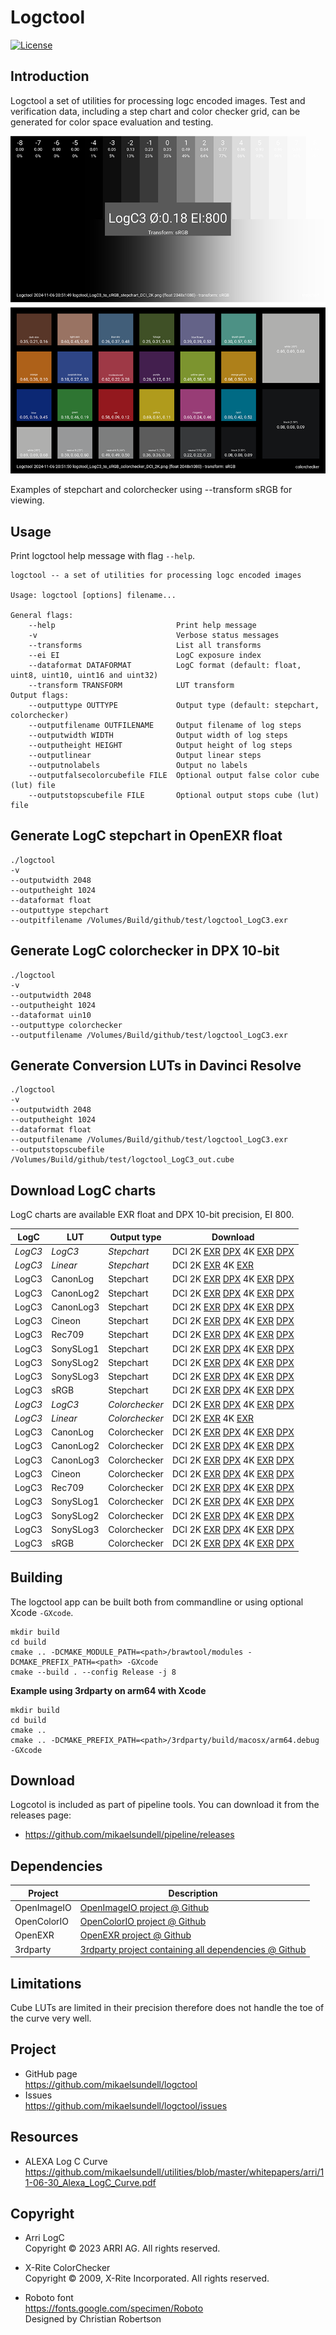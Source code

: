 Logctool
==================

[![License](https://img.shields.io/badge/license-BSD%203--Clause-blue.svg?style=flat-square)](https://github.com/mikaelsundell/logctool/blob/master/README.md)

Introduction
------------

Logctool a set of utilities for processing logc encoded images. Test and verification data, including a step chart and color checker grid, can be generated for color space evaluation and testing.

![Sample image or figure.](images/image.png 'logctool')

Examples of stepchart and colorchecker using --transform sRGB for viewing.

Usage
-----

Print logctool help message with flag ```--help```.

```shell
logctool -- a set of utilities for processing logc encoded images

Usage: logctool [options] filename...

General flags:
    --help                           Print help message
    -v                               Verbose status messages
    --transforms                     List all transforms
    --ei EI                          LogC exposure index
    --dataformat DATAFORMAT          LogC format (default: float, uint8, uint10, uint16 and uint32)
    --transform TRANSFORM            LUT transform
Output flags:
    --outputtype OUTTYPE             Output type (default: stepchart, colorchecker)
    --outputfilename OUTFILENAME     Output filename of log steps
    --outputwidth WIDTH              Output width of log steps
    --outputheight HEIGHT            Output height of log steps
    --outputlinear                   Output linear steps
    --outputnolabels                 Output no labels
    --outputfalsecolorcubefile FILE  Optional output false color cube (lut) file
    --outputstopscubefile FILE       Optional output stops cube (lut) file
```


Generate LogC stepchart in OpenEXR float
--------

```shell
./logctool
-v
--outputwidth 2048
--outputheight 1024
--dataformat float
--outputtype stepchart
--outpitfilename /Volumes/Build/github/test/logctool_LogC3.exr
```

Generate LogC colorchecker in DPX 10-bit
--------

```shell
./logctool
-v
--outputwidth 2048
--outputheight 1024
--dataformat uin10
--outputtype colorchecker
--outputfilename /Volumes/Build/github/test/logctool_LogC3.exr
```

Generate Conversion LUTs in Davinci Resolve
--------

```shell
./logctool
-v
--outputwidth 2048
--outputheight 1024
--dataformat float
--outputfilename /Volumes/Build/github/test/logctool_LogC3.exr
--outputstopscubefile /Volumes/Build/github/test/logctool_LogC3_out.cube
```

Download LogC charts
-------------

LogC charts are available EXR float and DPX 10-bit precision, EI 800.

| LogC     | LUT | Output type | Download
| ----------- | ----------- | ----------- | ----------- |
| _LogC3_ | _LogC3_ | _Stepchart_   | DCI 2K [EXR](https://mikaelsundell.s3.eu-west-1.amazonaws.com/github/logctool/logctool_LogC3_stepchart_DCI_2K.exr) [DPX](https://mikaelsundell.s3.eu-west-1.amazonaws.com/github/logctool/logctool_LogC3_stepchart_DCI_2K.dpx) 4K [EXR](https://mikaelsundell.s3.eu-west-1.amazonaws.com/github/logctool/logctool_LogC3_stepchart_DCI_4K.exr) [DPX](https://mikaelsundell.s3.eu-west-1.amazonaws.com/github/logctool/logctool_LogC3_stepchart_DCI_4K.dpx) |
| _LogC3_ | _Linear_ | _Stepchart_   | DCI 2K [EXR](https://mikaelsundell.s3.eu-west-1.amazonaws.com/github/logctool/logctool_LogC3_stepchart_DCI_2K_linear.exr) 4K [EXR](https://mikaelsundell.s3.eu-west-1.amazonaws.com/github/logctool/logctool_LogC3_stepchart_DCI_4K_linear.exr) |
| LogC3    | CanonLog   | Stepchart   | DCI 2K [EXR](https://mikaelsundell.s3.eu-west-1.amazonaws.com/github/logctool/logctool_LogC3_to_CanonLog_stepchart_DCI_2K.exr) [DPX](https://mikaelsundell.s3.eu-west-1.amazonaws.com/github/logctool/logctool_LogC3_to_CanonLog_stepchart_DCI_2K.dpx) 4K [EXR](https://mikaelsundell.s3.eu-west-1.amazonaws.com/github/logctool/logctool_LogC3_to_CanonLog_stepchart_DCI_4K.exr) [DPX](https://mikaelsundell.s3.eu-west-1.amazonaws.com/github/logctool/logctool_LogC3_to_CanonLog_stepchart_DCI_4K.dpx) |
| LogC3    | CanonLog2  | Stepchart   | DCI 2K [EXR](https://mikaelsundell.s3.eu-west-1.amazonaws.com/github/logctool/logctool_LogC3_to_CanonLog2_stepchart_DCI_2K.exr) [DPX](https://mikaelsundell.s3.eu-west-1.amazonaws.com/github/logctool/logctool_LogC3_to_CanonLog2_stepchart_DCI_2K.dpx) 4K [EXR](https://mikaelsundell.s3.eu-west-1.amazonaws.com/github/logctool/logctool_LogC3_to_CanonLog2_stepchart_DCI_4K.exr) [DPX](https://mikaelsundell.s3.eu-west-1.amazonaws.com/github/logctool/logctool_LogC3_to_CanonLog2_stepchart_DCI_4K.dpx) |
| LogC3    | CanonLog3  | Stepchart   | DCI 2K [EXR](https://mikaelsundell.s3.eu-west-1.amazonaws.com/github/logctool/logctool_LogC3_to_CanonLog3_stepchart_DCI_2K.exr) [DPX](https://mikaelsundell.s3.eu-west-1.amazonaws.com/github/logctool/logctool_LogC3_to_CanonLog3_stepchart_DCI_2K.dpx) 4K [EXR](https://mikaelsundell.s3.eu-west-1.amazonaws.com/github/logctool/logctool_LogC3_to_CanonLog3_stepchart_DCI_4K.exr) [DPX](https://mikaelsundell.s3.eu-west-1.amazonaws.com/github/logctool/logctool_LogC3_to_CanonLog3_stepchart_DCI_4K.dpx) |
| LogC3    | Cineon     | Stepchart   | DCI 2K [EXR](https://mikaelsundell.s3.eu-west-1.amazonaws.com/github/logctool/logctool_LogC3_to_Cineon_stepchart_DCI_2K.exr) [DPX](https://mikaelsundell.s3.eu-west-1.amazonaws.com/github/logctool/logctool_LogC3_to_Cineon_stepchart_DCI_2K.dpx) 4K [EXR](https://mikaelsundell.s3.eu-west-1.amazonaws.com/github/logctool/logctool_LogC3_to_Cineon_stepchart_DCI_4K.exr) [DPX](https://mikaelsundell.s3.eu-west-1.amazonaws.com/github/logctool/logctool_LogC3_to_Cineon_stepchart_DCI_4K.dpx) |
| LogC3    | Rec709     | Stepchart   | DCI 2K [EXR](https://mikaelsundell.s3.eu-west-1.amazonaws.com/github/logctool/logctool_LogC3_to_Rec709_stepchart_DCI_2K.exr) [DPX](https://mikaelsundell.s3.eu-west-1.amazonaws.com/github/logctool/logctool_LogC3_to_Rec709_stepchart_DCI_2K.dpx) 4K [EXR](https://mikaelsundell.s3.eu-west-1.amazonaws.com/github/logctool/logctool_LogC3_to_Rec709_stepchart_DCI_4K.exr) [DPX](https://mikaelsundell.s3.eu-west-1.amazonaws.com/github/logctool/logctool_LogC3_to_Rec709_stepchart_DCI_4K.dpx) |
| LogC3    | SonySLog1  | Stepchart   | DCI 2K [EXR](https://mikaelsundell.s3.eu-west-1.amazonaws.com/github/logctool/logctool_LogC3_to_SonySLog1_stepchart_DCI_2K.exr) [DPX](https://mikaelsundell.s3.eu-west-1.amazonaws.com/github/logctool/logctool_LogC3_to_SonySLog1_stepchart_DCI_2K.dpx) 4K [EXR](https://mikaelsundell.s3.eu-west-1.amazonaws.com/github/logctool/logctool_LogC3_to_SonySLog1_stepchart_DCI_4K.exr) [DPX](https://mikaelsundell.s3.eu-west-1.amazonaws.com/github/logctool/logctool_LogC3_to_SonySLog1_stepchart_DCI_4K.dpx) |
| LogC3    | SonySLog2  | Stepchart   | DCI 2K [EXR](https://mikaelsundell.s3.eu-west-1.amazonaws.com/github/logctool/logctool_LogC3_to_SonySLog2_stepchart_DCI_2K.exr) [DPX](https://mikaelsundell.s3.eu-west-1.amazonaws.com/github/logctool/logctool_LogC3_to_SonySLog2_stepchart_DCI_2K.dpx) 4K [EXR](https://mikaelsundell.s3.eu-west-1.amazonaws.com/github/logctool/logctool_LogC3_to_SonySLog2_stepchart_DCI_4K.exr) [DPX](https://mikaelsundell.s3.eu-west-1.amazonaws.com/github/logctool/logctool_LogC3_to_SonySLog2_stepchart_DCI_4K.dpx) |
| LogC3    | SonySLog3  | Stepchart   | DCI 2K [EXR](https://mikaelsundell.s3.eu-west-1.amazonaws.com/github/logctool/logctool_LogC3_to_SonySLog3_stepchart_DCI_2K.exr) [DPX](https://mikaelsundell.s3.eu-west-1.amazonaws.com/github/logctool/logctool_LogC3_to_SonySLog3_stepchart_DCI_2K.dpx) 4K [EXR](https://mikaelsundell.s3.eu-west-1.amazonaws.com/github/logctool/logctool_LogC3_to_SonySLog3_stepchart_DCI_4K.exr) [DPX](https://mikaelsundell.s3.eu-west-1.amazonaws.com/github/logctool/logctool_LogC3_to_SonySLog3_stepchart_DCI_4K.dpx) |
| LogC3    | sRGB       | Stepchart   | DCI 2K [EXR](https://mikaelsundell.s3.eu-west-1.amazonaws.com/github/logctool/logctool_LogC3_to_sRGB_stepchart_DCI_2K.exr) [DPX](https://mikaelsundell.s3.eu-west-1.amazonaws.com/github/logctool/logctool_LogC3_to_sRGB_stepchart_DCI_2K.dpx) 4K [EXR](https://mikaelsundell.s3.eu-west-1.amazonaws.com/github/logctool/logctool_LogC3_to_sRGB_stepchart_DCI_4K.exr) [DPX](https://mikaelsundell.s3.eu-west-1.amazonaws.com/github/logctool/logctool_LogC3_to_sRGB_stepchart_DCI_4K.dpx) |
| _LogC3_   | _LogC3_  | _Colorchecker_   | DCI 2K [EXR](https://mikaelsundell.s3.eu-west-1.amazonaws.com/github/logctool/logctool_LogC3_colorchecker_DCI_2K.exr) [DPX](https://mikaelsundell.s3.eu-west-1.amazonaws.com/github/logctool/logctool_LogC3_colorchecker_DCI_2K.dpx) 4K [EXR](https://mikaelsundell.s3.eu-west-1.amazonaws.com/github/logctool/logctool_LogC3_colorchecker_DCI_4K.exr) [DPX](https://mikaelsundell.s3.eu-west-1.amazonaws.com/github/logctool/logctool_LogC3_colorchecker_DCI_4K.dpx) |
| _LogC3_   | _Linear_  | _Colorchecker_   | DCI 2K [EXR](https://mikaelsundell.s3.eu-west-1.amazonaws.com/github/logctool/logctool_LogC3_colorchecker_DCI_2K_linear.exr) 4K [EXR](https://mikaelsundell.s3.eu-west-1.amazonaws.com/github/logctool/logctool_LogC3_colorchecker_DCI_4K_linear.exr) |
| LogC3    | CanonLog   | Colorchecker   | DCI 2K [EXR](https://mikaelsundell.s3.eu-west-1.amazonaws.com/github/logctool/logctool_LogC3_to_CanonLog_colorchecker_DCI_2K.exr) [DPX](https://mikaelsundell.s3.eu-west-1.amazonaws.com/github/logctool/logctool_LogC3_to_CanonLog_colorchecker_DCI_2K.dpx) 4K [EXR](https://mikaelsundell.s3.eu-west-1.amazonaws.com/github/logctool/logctool_LogC3_to_CanonLog_colorchecker_DCI_4K.exr) [DPX](https://mikaelsundell.s3.eu-west-1.amazonaws.com/github/logctool/logctool_LogC3_to_CanonLog_colorchecker_DCI_4K.dpx) |
| LogC3    | CanonLog2  | Colorchecker   | DCI 2K [EXR](https://mikaelsundell.s3.eu-west-1.amazonaws.com/github/logctool/logctool_LogC3_to_CanonLog2_colorchecker_DCI_2K.exr) [DPX](https://mikaelsundell.s3.eu-west-1.amazonaws.com/github/logctool/logctool_LogC3_to_CanonLog2_colorchecker_DCI_2K.dpx) 4K [EXR](https://mikaelsundell.s3.eu-west-1.amazonaws.com/github/logctool/logctool_LogC3_to_CanonLog2_colorchecker_DCI_4K.exr) [DPX](https://mikaelsundell.s3.eu-west-1.amazonaws.com/github/logctool/logctool_LogC3_to_CanonLog2_colorchecker_DCI_4K.dpx) |
| LogC3    | CanonLog3  | Colorchecker   | DCI 2K [EXR](https://mikaelsundell.s3.eu-west-1.amazonaws.com/github/logctool/logctool_LogC3_to_CanonLog3_colorchecker_DCI_2K.exr) [DPX](https://mikaelsundell.s3.eu-west-1.amazonaws.com/github/logctool/logctool_LogC3_to_CanonLog3_colorchecker_DCI_2K.dpx) 4K [EXR](https://mikaelsundell.s3.eu-west-1.amazonaws.com/github/logctool/logctool_LogC3_to_CanonLog3_colorchecker_DCI_4K.exr) [DPX](https://mikaelsundell.s3.eu-west-1.amazonaws.com/github/logctool/logctool_LogC3_to_CanonLog3_colorchecker_DCI_4K.dpx) |
| LogC3    | Cineon     | Colorchecker   | DCI 2K [EXR](https://mikaelsundell.s3.eu-west-1.amazonaws.com/github/logctool/logctool_LogC3_to_Cineon_colorchecker_DCI_2K.exr) [DPX](https://mikaelsundell.s3.eu-west-1.amazonaws.com/github/logctool/logctool_LogC3_to_Cineon_colorchecker_DCI_2K.dpx) 4K [EXR](https://mikaelsundell.s3.eu-west-1.amazonaws.com/github/logctool/logctool_LogC3_to_Cineon_colorchecker_DCI_4K.exr) [DPX](https://mikaelsundell.s3.eu-west-1.amazonaws.com/github/logctool/logctool_LogC3_to_Cineon_colorchecker_DCI_4K.dpx) |
| LogC3    | Rec709     | Colorchecker   | DCI 2K [EXR](https://mikaelsundell.s3.eu-west-1.amazonaws.com/github/logctool/logctool_LogC3_to_Rec709_colorchecker_DCI_2K.exr) [DPX](https://mikaelsundell.s3.eu-west-1.amazonaws.com/github/logctool/logctool_LogC3_to_Rec709_colorchecker_DCI_2K.dpx) 4K [EXR](https://mikaelsundell.s3.eu-west-1.amazonaws.com/github/logctool/logctool_LogC3_to_Rec709_colorchecker_DCI_4K.exr) [DPX](https://mikaelsundell.s3.eu-west-1.amazonaws.com/github/logctool/logctool_LogC3_to_Rec709_colorchecker_DCI_4K.dpx) |
| LogC3    | SonySLog1  | Colorchecker   | DCI 2K [EXR](https://mikaelsundell.s3.eu-west-1.amazonaws.com/github/logctool/logctool_LogC3_to_SonySLog1_colorchecker_DCI_2K.exr) [DPX](https://mikaelsundell.s3.eu-west-1.amazonaws.com/github/logctool/logctool_LogC3_to_SonySLog1_colorchecker_DCI_2K.dpx) 4K [EXR](https://mikaelsundell.s3.eu-west-1.amazonaws.com/github/logctool/logctool_LogC3_to_SonySLog1_colorchecker_DCI_4K.exr) [DPX](https://mikaelsundell.s3.eu-west-1.amazonaws.com/github/logctool/logctool_LogC3_to_SonySLog1_colorchecker_DCI_4K.dpx) |
| LogC3    | SonySLog2  | Colorchecker   | DCI 2K [EXR](https://mikaelsundell.s3.eu-west-1.amazonaws.com/github/logctool/logctool_LogC3_to_SonySLog2_colorchecker_DCI_2K.exr) [DPX](https://mikaelsundell.s3.eu-west-1.amazonaws.com/github/logctool/logctool_LogC3_to_SonySLog2_colorchecker_DCI_2K.dpx) 4K [EXR](https://mikaelsundell.s3.eu-west-1.amazonaws.com/github/logctool/logctool_LogC3_to_SonySLog2_colorchecker_DCI_4K.exr) [DPX](https://mikaelsundell.s3.eu-west-1.amazonaws.com/github/logctool/logctool_LogC3_to_SonySLog2_colorchecker_DCI_4K.dpx) |
| LogC3    | SonySLog3  | Colorchecker   | DCI 2K [EXR](https://mikaelsundell.s3.eu-west-1.amazonaws.com/github/logctool/logctool_LogC3_to_SonySLog3_colorchecker_DCI_2K.exr) [DPX](https://mikaelsundell.s3.eu-west-1.amazonaws.com/github/logctool/logctool_LogC3_to_SonySLog3_colorchecker_DCI_2K.dpx) 4K [EXR](https://mikaelsundell.s3.eu-west-1.amazonaws.com/github/logctool/logctool_LogC3_to_SonySLog3_colorchecker_DCI_4K.exr) [DPX](https://mikaelsundell.s3.eu-west-1.amazonaws.com/github/logctool/logctool_LogC3_to_SonySLog3_colorchecker_DCI_4K.dpx) |
| LogC3    | sRGB       | Colorchecker   | DCI 2K [EXR](https://mikaelsundell.s3.eu-west-1.amazonaws.com/github/logctool/logctool_LogC3_to_sRGB_colorchecker_DCI_2K.exr) [DPX](https://mikaelsundell.s3.eu-west-1.amazonaws.com/github/logctool/logctool_LogC3_to_sRGB_colorchecker_DCI_2K.dpx) 4K [EXR](https://mikaelsundell.s3.eu-west-1.amazonaws.com/github/logctool/logctool_LogC3_to_sRGB_colorchecker_DCI_4K.exr) [DPX](https://mikaelsundell.s3.eu-west-1.amazonaws.com/github/logctool/logctool_LogC3_to_sRGB_colorchecker_DCI_4K.dpx) |

Building
--------

The logctool app can be built both from commandline or using optional Xcode `-GXcode`.

```shell
mkdir build
cd build
cmake .. -DCMAKE_MODULE_PATH=<path>/brawtool/modules -DCMAKE_PREFIX_PATH=<path> -GXcode
cmake --build . --config Release -j 8
```

**Example using 3rdparty on arm64 with Xcode**

```shell
mkdir build
cd build
cmake ..
cmake .. -DCMAKE_PREFIX_PATH=<path>/3rdparty/build/macosx/arm64.debug -GXcode
```

Download
---------

Logcotol is included as part of pipeline tools. You can download it from the releases page:

* https://github.com/mikaelsundell/pipeline/releases

Dependencies
-------------

| Project     | Description |
| ----------- | ----------- |
| OpenImageIO | [OpenImageIO project @ Github](https://github.com/OpenImageIO/oiio)
| OpenColorIO | [OpenColorIO project @ Github](https://github.com/AcademySoftwareFoundation/OpenColorIO)
| OpenEXR     | [OpenEXR project @ Github](https://github.com/AcademySoftwareFoundation/openexr)
| 3rdparty    | [3rdparty project containing all dependencies @ Github](https://github.com/mikaelsundell/3rdparty)

Limitations
-------------

Cube LUTs are limited in their precision therefore does not handle the toe of the curve very well.

Project
-------

* GitHub page   
https://github.com/mikaelsundell/logctool
* Issues   
https://github.com/mikaelsundell/logctool/issues


Resources
---------

* ALEXA Log C Curve    
https://github.com/mikaelsundell/utilities/blob/master/whitepapers/arri/11-06-30_Alexa_LogC_Curve.pdf


Copyright
---------

* Arri LogC   
Copyright © 2023 ARRI AG. All rights reserved.

* X-Rite ColorChecker   
Copyright © 2009, X-Rite Incorporated. All rights reserved.

* Roboto font   
https://fonts.google.com/specimen/Roboto   
Designed by Christian Robertson
